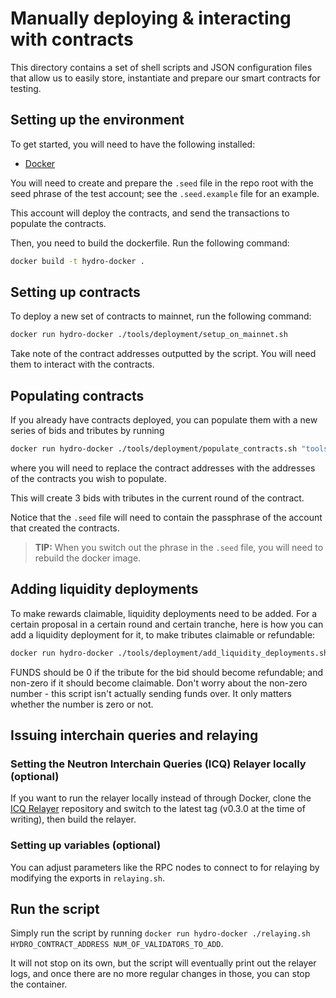 # Manually deploying & interacting with contracts

This directory contains a set of shell scripts and JSON configuration files that allow us to easily store, instantiate and prepare our smart contracts for testing.

## Setting up the environment

To get started, you will need to have the following installed:
* [Docker](https://docs.docker.com/get-docker/)

You will need to create and prepare the `.seed` file in the repo root with the seed phrase of the test account; see the `.seed.example` file for an example.

This account will deploy the contracts, and send the transactions to populate the contracts.

Then, you need to build the dockerfile. Run the following command:

```bash
docker build -t hydro-docker .
```

## Setting up contracts

To deploy a new set of contracts to mainnet, run the following command:

```bash
docker run hydro-docker ./tools/deployment/setup_on_mainnet.sh
```

Take note of the contract addresses outputted by the script. You will need them to interact with the contracts.

## Populating contracts

If you already have contracts deployed, you can populate them with a new series of bids and tributes by running

```bash
docker run hydro-docker ./tools/deployment/populate_contracts.sh "tools/deployment/config_mainnet.json" $HYDRO_CONTRACT_ADDRESS $TRIBUTE_CONTRACT_ADDRESS
```
where you will need to replace the contract addresses with the addresses of the contracts you wish to populate.

This will create 3 bids with tributes in the current round of the contract.

Notice that the `.seed` file will need to contain the passphrase of the account that created the contracts.
> **TIP:** When you switch out the phrase in the `.seed` file, you will need to rebuild the docker image.

## Adding liquidity deployments

To make rewards claimable, liquidity deployments need to be added.
For a certain proposal in a certain round and certain tranche, here is how you can add a liquidity deployment for it, to make tributes claimable or refundable:

```bash
docker run hydro-docker ./tools/deployment/add_liquidity_deployments.sh "./tools/deployment/config_mainnet.json" $HYDRO_CONTRACT_ADDRESS $TRIBUTE_CONTRACT_ADDRESS $ROUND_ID $TRANCHE_ID $PROPOSAL_ID $FUNDS
```
FUNDS should be 0 if the tribute for the bid should become refundable; and non-zero if it should become claimable.
Don't worry about the non-zero number - this script isn't actually sending funds over. It only matters whether the number is zero or not.

## Issuing interchain queries and relaying

### Setting the Neutron Interchain Queries (ICQ) Relayer locally (optional)

If you want to run the relayer locally instead of through Docker, clone the [ICQ Relayer](https://github.com/neutron-org/neutron-query-relayer) repository and switch to the latest tag (v0.3.0 at the time of writing), then build the relayer.

### Setting up variables (optional)

You can adjust parameters like the RPC nodes to connect to for relaying by modifying the exports in `relaying.sh`.

## Run the script

Simply run the script by running `docker run hydro-docker ./relaying.sh HYDRO_CONTRACT_ADDRESS NUM_OF_VALIDATORS_TO_ADD`.

It will not stop on its own, but the script will eventually print out the relayer logs, and once there are no more regular changes in those, you can stop the container.

